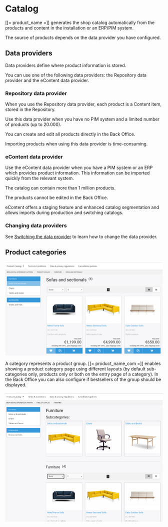 # Catalog

[[= product_name =]] generates the shop catalog automatically from the products and content in the installation or an ERP/PIM system.

The source of products depends on the data provider you have configured.

## Data providers

Data providers define where product information is stored.

You can use one of the following data providers: the Repository data provider and the eContent data provider.

### Repository data provider

When you use the Repository data provider, each product is a Content item, stored in the Repository.

Use this data provider when you have no PIM system and a limited number of products (up to 20.000).

You can create and edit all products directly in the Back Office.

Importing products when using this data provider is time-consuming.

### eContent data provider

Use the eContent data provider when you have a PIM system or an ERP which provides product information.
This information can be imported quickly from the relevant system.

The catalog can contain more than 1 million products.

The products cannot be edited in the Back Office.

eContent offers a staging feature and enhanced catalog segmentation and allows imports during production and switching catalogs.

### Changing data providers

See [Switching the data provider](../data_providers/data_providers#switching-the-data-provider.md)
to learn how to change the data provider.

## Product categories

![product catalog](img/product_catalog_2.png)

A category represents a product group. [[= product_name_com =]] enables showing a product category page using different layouts (by default sub-categories only, products only or both on the entry page of a category). In the Back Office you can also configure if bestsellers of the group should be displayed.

![both](img/catalog_categories_and_products.png)
